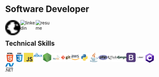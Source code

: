 # Software Developer

[<img align="left" alt="portfolio" width="49px" src="https://raw.githubusercontent.com/iconic/open-iconic/master/svg/globe.svg" />][website]
[<img align="left" alt="linkedin" width="49px" src="https://cdn.jsdelivr.net/npm/simple-icons@v3/icons/linkedin.svg" />][linkedin]
[<img align="left" alt="resume" width="52px" src="https://img.icons8.com/dotty/80/000000/open-resume.png" />][cv]

<br />
<br />

## Technical Skills

[<img align="left" alt="HTML5" width="30px" src="https://raw.githubusercontent.com/github/explore/80688e429a7d4ef2fca1e82350fe8e3517d3494d/topics/html/html.png"/>][html]
[<img align="left" alt="CSS3" width="30px" src="https://raw.githubusercontent.com/github/explore/80688e429a7d4ef2fca1e82350fe8e3517d3494d/topics/css/css.png"/>][css]
[<img align="left" alt="JavaScript" width="30px" src="https://raw.githubusercontent.com/github/explore/80688e429a7d4ef2fca1e82350fe8e3517d3494d/topics/javascript/javascript.png"/>][js]
[<img align="left" alt="AJAX" width="30px" src="https://github.com/Matthew-Harvey/Matthew-Harvey/blob/master/AJAX_logo_by_gengns.svg?raw=true"/>][ajax]
[<img align="left" alt="Node.js" width="30px" src="https://raw.githubusercontent.com/github/explore/80688e429a7d4ef2fca1e82350fe8e3517d3494d/topics/nodejs/nodejs.png"/>][nodejs]
[<img align="left" alt="MySQL" width="30px" src="https://raw.githubusercontent.com/github/explore/80688e429a7d4ef2fca1e82350fe8e3517d3494d/topics/mysql/mysql.png"/>][sql]
[<img align="left" alt="Git" width="30px" src="https://raw.githubusercontent.com/github/explore/80688e429a7d4ef2fca1e82350fe8e3517d3494d/topics/git/git.png"/>][git]
[<img align="left" alt="AWS" width="30px" src="https://raw.githubusercontent.com/github/explore/80688e429a7d4ef2fca1e82350fe8e3517d3494d/topics/aws/aws.png"/>][aws]
[<img align="left" alt="Python" width="30px" src="https://raw.githubusercontent.com/github/explore/80688e429a7d4ef2fca1e82350fe8e3517d3494d/topics/python/python.png"/>][py]
[<img align="left" alt="Java" width="30px" src="https://raw.githubusercontent.com/github/explore/80688e429a7d4ef2fca1e82350fe8e3517d3494d/topics/java/java.png"/>][java]
[<img align="left" alt="PHP" width="30px" src="https://raw.githubusercontent.com/github/explore/80688e429a7d4ef2fca1e82350fe8e3517d3494d/topics/php/php.png"/>][php]
[<img align="left" alt="Flask" width="30px" src="https://raw.githubusercontent.com/github/explore/80688e429a7d4ef2fca1e82350fe8e3517d3494d/topics/flask/flask.png"/>][flask]
[<img align="left" alt="Django" width="30px" src="https://raw.githubusercontent.com/github/explore/80688e429a7d4ef2fca1e82350fe8e3517d3494d/topics/django/django.png"/>][django]
[<img align="left" alt="Bootstrap" width="30px" src="https://raw.githubusercontent.com/github/explore/80688e429a7d4ef2fca1e82350fe8e3517d3494d/topics/bootstrap/bootstrap.png"/>][bootstrap]
[<img align="left" alt="jQuery" width="30px" src="https://raw.githubusercontent.com/github/explore/80688e429a7d4ef2fca1e82350fe8e3517d3494d/topics/jquery/jquery.png"/>][jq]
[<img align="left" alt="C#" width="30px" src="https://github.com/Matthew-Harvey/Matthew-Harvey/blob/master/C_Sharp_logo.svg?raw=true"/>][csharp]
[<img align="left" alt=".NET MVC" width="30px" src="https://github.com/Matthew-Harvey/Matthew-Harvey/blob/master/net-seeklogo.com.svg?raw=true"/>][asp]

[website]: https://matthew-harvey.github.io/
[linkedin]: https://linkedin.com/in/m-harvey/
[webdevplaylist]: https://github.com/Matthew-Harvey/
[cv]: https://matthew-harvey.github.io/Matthew-Harvey-CV.pdf
[html]: https://www.google.com/search?q=html5
[css]: https://www.google.com/search?q=css3
[js]: https://www.google.com/search?q=javacript
[ajax]: https://www.google.com/search?q=ajax
[nodejs]: https://www.google.com/search?q=nodejs
[sql]: https://www.google.com/search?q=sql
[git]: https://www.google.com/search?q=git
[aws]: https://www.google.com/search?q=aws
[py]: https://www.google.com/search?q=python
[java]: https://www.google.com/search?q=java
[php]: https://www.google.com/search?q=php
[flask]: https://www.google.com/search?q=flask
[django]: https://www.google.com/search?q=django
[bootstrap]: https://www.google.com/search?q=bootstrap
[jq]: https://www.google.com/search?q=jQuery
[csharp]: https://www.google.com/search?q=csharp
[asp]: https://www.google.com/search?q=asp.net
